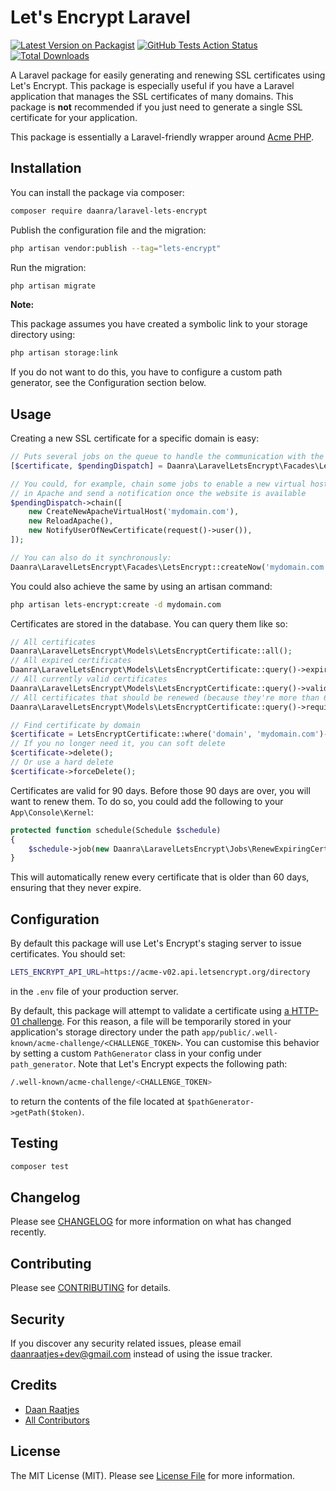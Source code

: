 # Let's Encrypt Laravel

[![Latest Version on Packagist](https://img.shields.io/packagist/v/daanra/laravel-lets-encrypt.svg?style=flat-square)](https://packagist.org/packages/daanra/laravel-lets-encrypt)
[![GitHub Tests Action Status](https://img.shields.io/github/workflow/status/daanra/laravel-lets-encrypt/run-tests?label=tests)](https://github.com/daanra/laravel-lets-encrypt/actions?query=workflow%3Arun-tests+branch%3Amaster)
[![Total Downloads](https://img.shields.io/packagist/dt/daanra/laravel-lets-encrypt.svg?style=flat-square)](https://packagist.org/packages/daanra/laravel-lets-encrypt)

A Laravel package for easily generating and renewing SSL certificates using Let's Encrypt. This package is especially useful if
you have a Laravel application that manages the SSL certificates of many domains. This package is **not** recommended if
you just need to generate a single SSL certificate for your application.

This package is essentially a Laravel-friendly wrapper around [Acme PHP](https://github.com/acmephp/acmephp). 

## Installation

You can install the package via composer:

```bash
composer require daanra/laravel-lets-encrypt
```

Publish the configuration file and the migration:

```bash
php artisan vendor:publish --tag="lets-encrypt"
```

Run the migration:
```bash
php artisan migrate
```

**Note:**

This package assumes you have created a symbolic link to your storage directory using:
```bash
php artisan storage:link
```

If you do not want to do this, you have to configure a custom path generator, see the Configuration section below.

## Usage

Creating a new SSL certificate for a specific domain is easy:
```php
// Puts several jobs on the queue to handle the communication with the lets-encrypt server
[$certificate, $pendingDispatch] = Daanra\LaravelLetsEncrypt\Facades\LetsEncrypt::create('mydomain.com');

// You could, for example, chain some jobs to enable a new virtual host
// in Apache and send a notification once the website is available
$pendingDispatch->chain([
    new CreateNewApacheVirtualHost('mydomain.com'), 
    new ReloadApache(),
    new NotifyUserOfNewCertificate(request()->user()),
]);

// You can also do it synchronously:
Daanra\LaravelLetsEncrypt\Facades\LetsEncrypt::createNow('mydomain.com');
```

You could also achieve the same by using an artisan command:
```bash
php artisan lets-encrypt:create -d mydomain.com
```

Certificates are stored in the database. You can query them like so:
```php
// All certificates
Daanra\LaravelLetsEncrypt\Models\LetsEncryptCertificate::all();
// All expired certificates
Daanra\LaravelLetsEncrypt\Models\LetsEncryptCertificate::query()->expired()->get();
// All currently valid certificates
Daanra\LaravelLetsEncrypt\Models\LetsEncryptCertificate::query()->valid()->get();
// All certificates that should be renewed (because they're more than 60 days old)
Daanra\LaravelLetsEncrypt\Models\LetsEncryptCertificate::query()->requiresRenewal()->get();

// Find certificate by domain
$certificate = LetsEncryptCertificate::where('domain', 'mydomain.com')->first();
// If you no longer need it, you can soft delete
$certificate->delete();
// Or use a hard delete
$certificate->forceDelete();
```

Certificates are valid for 90 days. Before those 90 days are over, you will want to renew them. To do so, you
could add the following to your `App\Console\Kernel`:
```php
protected function schedule(Schedule $schedule)
{
    $schedule->job(new Daanra\LaravelLetsEncrypt\Jobs\RenewExpiringCertificates)->daily();
}
```

This will automatically renew every certificate that is older than 60 days, ensuring that they never expire.

## Configuration

By default this package will use Let's Encrypt's staging server to issue certificates. You should set: 
```bash
LETS_ENCRYPT_API_URL=https://acme-v02.api.letsencrypt.org/directory
```
in the `.env` file of your production server.


By default, this package will attempt to validate a certificate using [a HTTP-01 challenge](https://letsencrypt.org/docs/challenge-types/).
For this reason, a file will be temporarily stored in your application's storage directory under the path 
`app/public/.well-known/acme-challenge/<CHALLENGE_TOKEN>`. You can customise this behavior by setting a custom
`PathGenerator` class in your config under `path_generator`. Note that Let's Encrypt expects the following path:
```bash
/.well-known/acme-challenge/<CHALLENGE_TOKEN>
```
to return the contents of the file located at `$pathGenerator->getPath($token)`.


## Testing

``` bash
composer test
```

## Changelog

Please see [CHANGELOG](CHANGELOG.md) for more information on what has changed recently.

## Contributing

Please see [CONTRIBUTING](CONTRIBUTING.md) for details.

## Security

If you discover any security related issues, please email daanraatjes+dev@gmail.com instead of using the issue tracker.

## Credits

- [Daan Raatjes](https://github.com/Daanra)
- [All Contributors](../../contributors)

## License

The MIT License (MIT). Please see [License File](LICENSE.md) for more information.
